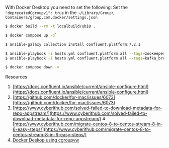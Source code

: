 With Docker Desktop you need to set the following:
Set the `"deprecatedCgroupv1": true` in the `~/Library/Group\ Containers/group.com.docker/settings.json`

```bash
$ docker build --rm -t localbuild/ubi8 .
```

```bash
$ docker compose up -d`
```

```bash
$ ansible-galaxy collection install confluent.platform:7.2.1
```

```bash
$ ansible-playbook -i hosts.yml confluent.platform.all --tags=zookeeper
$ ansible-playbook -i hosts.yml confluent.platform.all --tags=kafka_broker
```

```bash
$ docker compose down -v
```

Resources

1. [https://docs.confluent.io/ansible/current/ansible-configure.html](https://docs.confluent.io/ansible/current/ansible-configure.html)
2. [https://github.com/docker/for-mac/issues/6073](https://github.com/docker/for-mac/issues/6073)
3. [https://www.cyberithub.com/solved-failed-to-download-metadata-for-repo-appstream/](https://www.cyberithub.com/solved-failed-to-download-metadata-for-repo-appstream/)
4 [https://www.cyberithub.com/migrate-centos-8-to-centos-stream-8-in-6-easy-steps/](https://www.cyberithub.com/migrate-centos-8-to-centos-stream-8-in-6-easy-steps/)
4. [Docker Deskop using cgroupvw](https://github.com/docker/for-mac/issues/6073#issuecomment-990718272)
